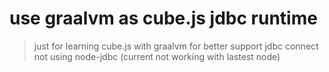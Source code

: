 # use graalvm as cube.js jdbc runtime

> just for learning cube.js with graalvm for better support jdbc connect 
> not using node-jdbc (current not working with lastest node)